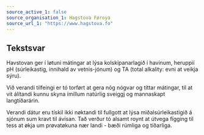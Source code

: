 ```yaml
---
source_active_1: false
source_organisation_1: Hagstova Føroya
source_url_1: "https://www.hagstova.fo"
---
```

## Tekstsvar  
Havstovan ger í løtuni mátingar at lýsa kolskipanarlagið í havinum, heruppií pH (súrleikastig, innihald av vetnis-jónum) og TA (total alkality: evni at veikja sýru).  

Við verandi tilfeingi er tó torført at gera nóg nógvar og títtar mátingar, til at vit álítandi kunnu skyna ímillum natúrlig sveiggj og mannaskapt langtíðarárin.  

Verandi dátur eru tískil ikki nøktandi til fullgott at lýsa miðalsúrleikastigið á sjónum sum kravt til ávísan. Tað verður tó alsamt roynt at útvega fígging til tess at økja um prøvatøkuna nær landi - bæði rúmliga og tíðarliga.
